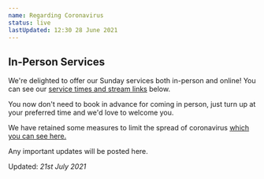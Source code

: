 ```yaml
---
name: Regarding Coronavirus
status: live
lastUpdated: 12:30 28 June 2021
---
```

## In-Person Services
We're delighted to offer our Sunday services both in-person and online! You can see our [service times and stream links](/#services) below.

You now don't need to book in advance for coming in person, just turn up at your preferred time and we'd love to welcome you.

We have retained some measures to limit the spread of coronavirus [which you can see here.](/attendinginperson)

Any important updates will be posted here.

Updated: *21st July 2021*
